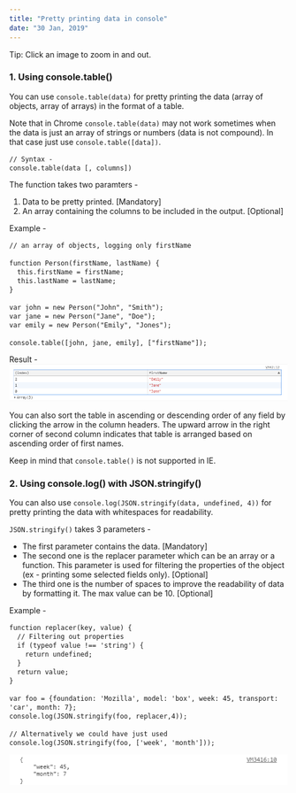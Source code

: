 ```yaml
---
title: "Pretty printing data in console"
date: "30 Jan, 2019"
---
```


Tip: Click an image to zoom in and out.

### 1. Using console.table()

You can use `console.table(data)` for pretty printing the data (array of objects, array of arrays) in the format of a table. 

Note that in Chrome `console.table(data)` may not work sometimes when the data is just an array of strings or numbers (data is not compound). In that case just use `console.table([data])`.

```
// Syntax - 
console.table(data [, columns])
```

The function takes two paramters - 
1. Data to be pretty printed. [Mandatory]
2. An array containing the columns to be included in the output. [Optional]

Example - 

```
// an array of objects, logging only firstName

function Person(firstName, lastName) {
  this.firstName = firstName;
  this.lastName = lastName;
}

var john = new Person("John", "Smith");
var jane = new Person("Jane", "Doe");
var emily = new Person("Emily", "Jones");

console.table([john, jane, emily], ["firstName"]);
```

Result -
![Result](./console-table.png)

You can also sort the table in ascending or descending order of any field by clicking the arrow in the column headers. The upward arrow in the right corner of second column indicates that table is arranged based on ascending order of first names.

Keep in mind that `console.table()` is not supported in IE.

### 2. Using console.log() with JSON.stringify()

You can also use `console.log(JSON.stringify(data, undefined, 4))` for pretty printing the data with whitespaces for readability.

`JSON.stringify()` takes 3 parameters -

- The first parameter contains the data. [Mandatory]
- The second one is the replacer parameter which can be an array or a function. This parameter is used for filtering the properties of the object (ex - printing some selected fields only). [Optional]
- The third one is the number of spaces to improve the readability of data by formatting it. The max value can be 10. [Optional]

Example - 
```
function replacer(key, value) {
  // Filtering out properties
  if (typeof value !== 'string') {
    return undefined;
  }
  return value;
}

var foo = {foundation: 'Mozilla', model: 'box', week: 45, transport: 'car', month: 7};
console.log(JSON.stringify(foo, replacer,4));

// Alternatively we could have just used console.log(JSON.stringify(foo, ['week', 'month']));
```
![Result](./json-stringify.png)